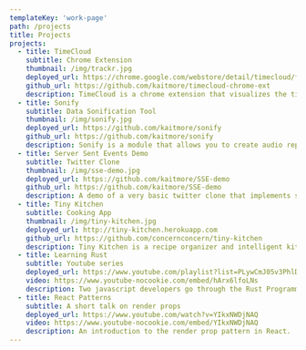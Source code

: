 ```yaml
---
templateKey: 'work-page'
path: /projects
title: Projects
projects:
  - title: TimeCloud
    subtitle: Chrome Extension
    thumbnail: /img/trackr.jpg
    deployed_url: https://chrome.google.com/webstore/detail/timecloud/fdkedeclmfpbpdhoggmalbmnmjpfcoea
    github_url: https://github.com/kaitmore/timecloud-chrome-ext
    description: TimeCloud is a chrome extension that visualizes the time you spend surfin' the web. Each circle in the cloud represents the time spent on a particular website. You have the ability to filter these items and view the result in both graph and list view. Created with JS and D3.
  - title: Sonify
    subtitle: Data Sonification Tool
    thumbnail: /img/sonify.jpg
    deployed_url: https://github.com/kaitmore/sonify
    github_url: https://github.com/kaitmore/sonify
    description: Sonify is a module that allows you to create audio representations of data in the browser. It was built with Javascript and the Web Audio API.
  - title: Server Sent Events Demo
    subtitle: Twitter Clone
    thumbnail: /img/sse-demo.jpg
    deployed_url: https://github.com/kaitmore/SSE-demo
    github_url: https://github.com/kaitmore/SSE-demo
    description: A demo of a very basic twitter clone that implements server sent events.
  - title: Tiny Kitchen
    subtitle: Cooking App
    thumbnail: /img/tiny-kitchen.jpg
    deployed_url: http://tiny-kitchen.herokuapp.com
    github_url: https://github.com/concernconcern/tiny-kitchen
    description: Tiny Kitchen is a recipe organizer and intelligent kitchen assistant. Our app guides the user through the cooking process by providing an AI cooking assistant named Mochi. Mochi can read recipe steps, sets timers, and performs unit conversions based on voice commands. Users can add recipes to their own personal recipe boxes, add notes to recipes, and manage a grocery list. With our Chrome extension users can add recipes from their favorite cooking sites.
  - title: Learning Rust
    subtitle: Youtube series
    deployed_url: https://www.youtube.com/playlist?list=PLywCmJ05v3PhlDgxPAW1ryxHZJ9Tjohpi&jct=n-5yDQmE9KPCFxr-ipdv_DXPIsuk1A&disable_polymer=1
    video: https://www.youtube-nocookie.com/embed/hArx6lfoLNs
    description: Two javascript developers go through the Rust Programming Book week by week.
  - title: React Patterns
    subtitle: A short talk on render props
    deployed_url: https://www.youtube.com/watch?v=YIkxNWDjNAQ
    video: https://www.youtube-nocookie.com/embed/YIkxNWDjNAQ
    description: An introduction to the render prop pattern in React.
---
```

